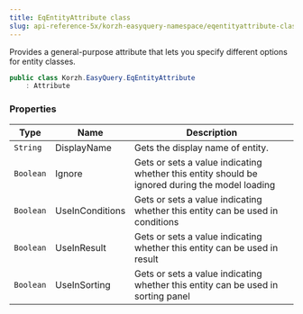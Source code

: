 ```yaml
---
title: EqEntityAttribute class
slug: api-reference-5x/korzh-easyquery-namespace/eqentityattribute-class
---
```



Provides a general-purpose attribute that lets you specify different options for entity classes.
```csharp
public class Korzh.EasyQuery.EqEntityAttribute
    : Attribute

```

### Properties

| Type | Name | Description | 
| --- | --- | --- | 
| `String` | DisplayName | Gets the display name of entity. | 
| `Boolean` | Ignore | Gets or sets a value indicating whether this entity should be ignored during the model loading | 
| `Boolean` | UseInConditions | Gets or sets a value indicating whether this entity can be used in conditions | 
| `Boolean` | UseInResult | Gets or sets a value indicating whether this entity can be used in result | 
| `Boolean` | UseInSorting | Gets or sets a value indicating whether this entity can be used in sorting panel |